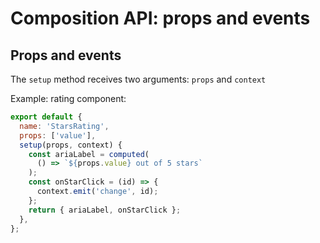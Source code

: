 # Composition API: props and events

## Props and events

The `setup` method receives two arguments: `props` and `context`

Example: rating component:

```js
export default {
  name: 'StarsRating',
  props: ['value'],
  setup(props, context) {
    const ariaLabel = computed(
      () => `${props.value} out of 5 stars`
    );
    const onStarClick = (id) => {
      context.emit('change', id);
    };
    return { ariaLabel, onStarClick };
  },
};
```
